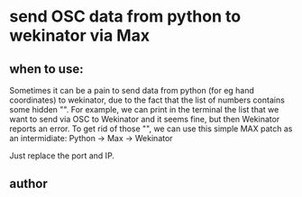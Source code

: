 # send OSC data from python to wekinator via Max

## when to use:
Sometimes it can be a pain to send data from python (for eg hand coordinates) to wekinator, due to the fact that the list of numbers contains some hidden "". For example, we can print in the terminal the list that we want to send via OSC to Wekinator and it seems fine, but then Wekinator reports an error. To get rid of those "", we can use this simple MAX patch as an intermidiate: Python -> Max -> Wekinator

Just replace the port and IP.


## author
